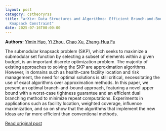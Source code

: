 ```yaml
---
layout: post
category: cstheoryrss
title: "arXiv: Data Structures and Algorithms: Efficient Branch-and-Bound for Submodular Function Maximization under
  Knapsack Constraint"
date: 2025-07-16T00:00:00
---
```


**Authors:** [Yimin Hao](https://dblp.uni-trier.de/search?q=Yimin+Hao), [Yi Zhou](https://dblp.uni-trier.de/search?q=Yi+Zhou), [Chao Xu](https://dblp.uni-trier.de/search?q=Chao+Xu), [Zhang-Hua Fu](https://dblp.uni-trier.de/search?q=Zhang-Hua+Fu)

The submodular knapsack problem (SKP), which seeks to maximize a submodular
set function by selecting a subset of elements within a given budget, is an
important discrete optimization problem. The majority of existing approaches to
solving the SKP are approximation algorithms. However, in domains such as
health-care facility location and risk management, the need for optimal
solutions is still critical, necessitating the use of exact algorithms over
approximation methods. In this paper, we present an optimal branch-and-bound
approach, featuring a novel upper bound with a worst-case tightness guarantee
and an efficient dual branching method to minimize repeat computations.
Experiments in applications such as facility location, weighted coverage,
influence maximization, and so on show that the algorithms that implement the
new ideas are far more efficient than conventional methods.

[Read original post](http://arxiv.org/abs/2507.11107v1)
